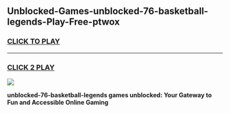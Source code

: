 
## Unblocked-Games-unblocked-76-basketball-legends-Play-Free-ptwox
<h3>
<a href="https://premium76.site?title=unblocked-76-basketball-legends&ref=12A">CLICK TO PLAY</a></h3>
<hr>

<h3>
<a href="https://premium76.site?title=unblocked-76-basketball-legends&ref=12A">CLICK 2 PLAY</a>
  
</h3>

<a href="https://premium76.site?title=unblocked-76-basketball-legends&ref=12A"><img src="https://clearcache.store/games.png"></a>


**unblocked-76-basketball-legends games unblocked: Your Gateway to Fun and Accessible Online Gaming**
